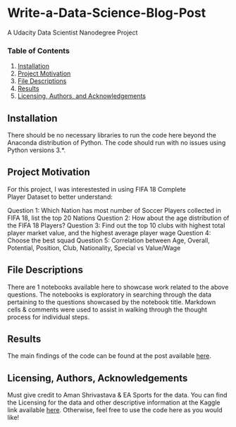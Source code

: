 # Write-a-Data-Science-Blog-Post
A Udacity Data Scientist Nanodegree Project

### Table of Contents

1. [Installation](#installation)
2. [Project Motivation](#motivation)
3. [File Descriptions](#files)
4. [Results](#results)
5. [Licensing, Authors, and Acknowledgements](#licensing)

## Installation <a name="installation"></a>

There should be no necessary libraries to run the code here beyond the Anaconda distribution of Python.  The code should run with no issues using Python versions 3.*.

## Project Motivation<a name="motivation"></a>

For this project, I was interestested in using FIFA 18 Complete Player Dataset to better understand:

Question 1: Which Nation has most number of Soccer Players collected in FIFA 18, list the top 20 Nations
Question 2: How about the age distribution of the FIFA 18 Players?
Question 3: Find out the top 10 clubs with highest total player market value, and the highest average player wage
Question 4: Choose the best squad
Question 5: Correlation between Age, Overall, Potential, Position, Club, Nationality, Special vs Value/Wage

## File Descriptions <a name="files"></a>

There are 1 notebooks available here to showcase work related to the above questions. The notebooks is exploratory in searching through the data pertaining to the questions showcased by the notebook title. Markdown cells & comments were used to assist in walking through the thought process for individual steps.

## Results<a name="results"></a>

The main findings of the code can be found at the post available [here](https://medium.com/@haiqingzhou/fifa-18-complete-player-dataset-some-exploration-questions-2ccae897416a).

## Licensing, Authors, Acknowledgements<a name="licensing"></a>

Must give credit to Aman Shrivastava & EA Sports for the data. You can find the Licensing for the data and other descriptive information at the Kaggle link available [here](https://www.kaggle.com/thec03u5/fifa-18-demo-player-dataset). Otherwise, feel free to use the code here as you would like! 
